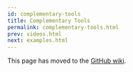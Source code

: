 ```yaml
---
id: complementary-tools
title: Complementary Tools
permalink: complementary-tools.html
prev: videos.html
next: examples.html
---
```


This page has moved to the [GitHub wiki](https://github.com/facebook/react/wiki/Complementary-Tools).

